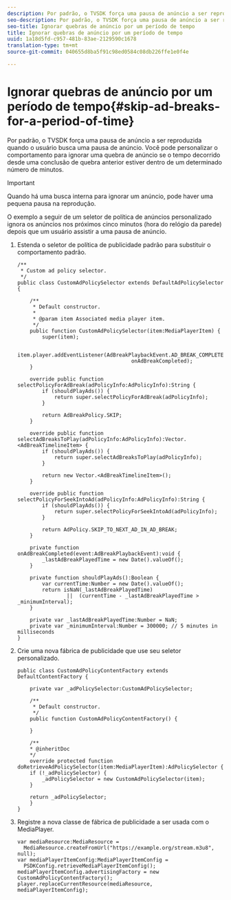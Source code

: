 ```yaml
---
description: Por padrão, o TVSDK força uma pausa de anúncio a ser reproduzida quando o usuário busca uma pausa de anúncio. Você pode personalizar o comportamento para ignorar uma quebra de anúncio se o tempo decorrido desde uma conclusão de quebra anterior estiver dentro de um determinado número de minutos.
seo-description: Por padrão, o TVSDK força uma pausa de anúncio a ser reproduzida quando o usuário busca uma pausa de anúncio. Você pode personalizar o comportamento para ignorar uma quebra de anúncio se o tempo decorrido desde uma conclusão de quebra anterior estiver dentro de um determinado número de minutos.
seo-title: Ignorar quebras de anúncio por um período de tempo
title: Ignorar quebras de anúncio por um período de tempo
uuid: 1a18d5fd-c957-481b-83ae-2129590c1678
translation-type: tm+mt
source-git-commit: 040655d8ba5f91c98ed0584c08db226ffe1e0f4e

---
```



# Ignorar quebras de anúncio por um período de tempo{#skip-ad-breaks-for-a-period-of-time}

Por padrão, o TVSDK força uma pausa de anúncio a ser reproduzida quando o usuário busca uma pausa de anúncio. Você pode personalizar o comportamento para ignorar uma quebra de anúncio se o tempo decorrido desde uma conclusão de quebra anterior estiver dentro de um determinado número de minutos.

>[!IMPORTANT]
>
>Quando há uma busca interna para ignorar um anúncio, pode haver uma pequena pausa na reprodução.

O exemplo a seguir de um seletor de política de anúncios personalizado ignora os anúncios nos próximos cinco minutos (hora do relógio da parede) depois que um usuário assistir a uma pausa de anúncio.

1. Estenda o seletor de política de publicidade padrão para substituir o comportamento padrão.

   ```
   /** 
    * Custom ad policy selector. 
    */ 
   public class CustomAdPolicySelector extends DefaultAdPolicySelector { 
   
       /** 
        * Default constructor. 
        * 
        * @param item Associated media player item. 
        */ 
       public function CustomAdPolicySelector(item:MediaPlayerItem) { 
           super(item); 
   
           item.player.addEventListener(AdBreakPlaybackEvent.AD_BREAK_COMPLETED,  
                                        onAdBreakCompleted); 
       } 
   
       override public function selectPolicyForAdBreak(adPolicyInfo:AdPolicyInfo):String { 
           if (shouldPlayAds()) { 
               return super.selectPolicyForAdBreak(adPolicyInfo); 
           } 
   
           return AdBreakPolicy.SKIP; 
       } 
   
       override public function selectAdBreaksToPlay(adPolicyInfo:AdPolicyInfo):Vector.<AdBreakTimelineItem> { 
           if (shouldPlayAds()) { 
               return super.selectAdBreaksToPlay(adPolicyInfo); 
           } 
   
           return new Vector.<AdBreakTimelineItem>(); 
       } 
   
       override public function selectPolicyForSeekIntoAd(adPolicyInfo:AdPolicyInfo):String { 
           if (shouldPlayAds()) { 
               return super.selectPolicyForSeekIntoAd(adPolicyInfo); 
           } 
   
           return AdPolicy.SKIP_TO_NEXT_AD_IN_AD_BREAK; 
       } 
   
       private function onAdBreakCompleted(event:AdBreakPlaybackEvent):void { 
           _lastAdBreakPlayedTime = new Date().valueOf(); 
       } 
   
       private function shouldPlayAds():Boolean { 
           var currentTime:Number = new Date().valueOf(); 
           return isNaN(_lastAdBreakPlayedTime) 
                   ||  (currentTime - _lastAdBreakPlayedTime > _minimumInterval); 
       } 
   
       private var _lastAdBreakPlayedTime:Number = NaN; 
       private var _minimumInterval:Number = 300000; // 5 minutes in milliseconds 
   }
   ```

1. Crie uma nova fábrica de publicidade que use seu seletor personalizado.

   ```
   public class CustomAdPolicyContentFactory extends DefaultContentFactory { 
   
       private var _adPolicySelector:CustomAdPolicySelector; 
   
       /** 
        * Default constructor. 
        */ 
       public function CustomAdPolicyContentFactory() { 
   
       } 
   
       /** 
       * @inheritDoc 
       */ 
       override protected function doRetrieveAdPolicySelector(item:MediaPlayerItem):AdPolicySelector { 
       if (!_adPolicySelector) { 
           _adPolicySelector = new CustomAdPolicySelector(item); 
       } 
   
       return _adPolicySelector; 
       } 
   }
   ```

1. Registre a nova classe de fábrica de publicidade a ser usada com o MediaPlayer.

   ```
   var mediaResource:MediaResource =  
     MediaResource.createFromUrl("https://example.org/stream.m3u8", null); 
   var mediaPlayerItemConfig:MediaPlayerItemConfig =  
     PSDKConfig.retrieveMediaPlayerItemConfig(); 
   mediaPlayerItemConfig.advertisingFactory = new CustomAdPolicyContentFactory(); 
   player.replaceCurrentResource(mediaResource, mediaPlayerItemConfig);
   ```

